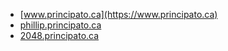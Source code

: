 


- [www.principato.ca](https://www.principato.ca)
- [phillip.principato.ca](https://phillip.principato.ca)
- [2048.principato.ca](https://2048.principato.ca)


